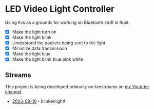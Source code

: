 # LED Video Light Controller

Using this as a grounds for working on Bluetooth stuff in Rust.

- [x] Make the light turn on
- [x] Make the light blink
- [x] Understand the packets being sent to the light
- [x] Minimize data transmission
- [x] Make the light blue
- [x] Make the light blink blue pink white

## Streams

This project is being developed primarily on livestreams on [my Youtube channel](https://youtube.com/@lily-mara).

- [2023-08-10](https://www.youtube.com/watch?v=vvj0X32FEUE) - blinkenlight!
